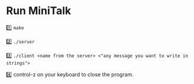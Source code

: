 # Run MiniTalk

:one: ```make```

:two: ```./server```

:three: ```./client <name from the server> <"any message you want to write in strings">```

:four: control-z on your keyboard to close the program.
